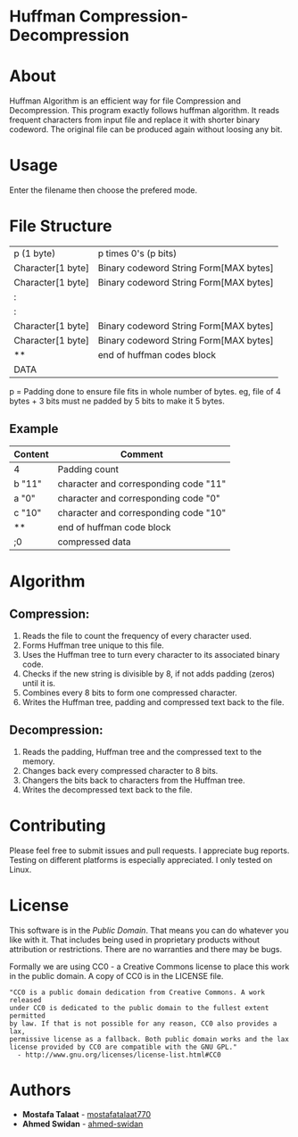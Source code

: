 # **Huffman Compression-Decompression**

# About

Huffman Algorithm is an efficient way for file Compression and Decompression.
This program exactly follows huffman algorithm. It reads frequent characters from input file and replace it with shorter binary codeword.
The original file can be produced again without loosing any bit.

# Usage

Enter the filename then choose the prefered mode.

# File Structure

<table>
<tr> <td> p (1 byte)          </td><td> p times 0's (p bits)                     </td> </tr>
<tr> <td> Character[1 byte]   </td><td>  Binary codeword String Form[MAX bytes]  </td> </tr>
<tr> <td> Character[1 byte]   </td><td>  Binary codeword String Form[MAX bytes]  </td> </tr>
<tr> <td colspan="2">              :                                        </td> </tr>
<tr> <td colspan="2">              :                                        </td> </tr>
<tr> <td> Character[1 byte]   </td><td>  Binary codeword String Form[MAX bytes]  </td> </tr>
<tr> <td> Character[1 byte]   </td><td>  Binary codeword String Form[MAX bytes]  </td> </tr>
<tr><td>**</td><td>end of huffman codes block</td></tr>

<tr> <td colspan="2">  DATA                                                      </td> </tr>
</table>

p = Padding done to ensure file fits in whole number of bytes. eg, file of 4 bytes + 3 bits must ne padded by 5 bits to make it 5 bytes.

## Example

| Content | Comment                               |
| ------- | ------------------------------------- |
| 4       | Padding count                         |
| b "11"  | character and corresponding code "11" |
| a "0"   | character and corresponding code "0"  |
| c "10"  | character and corresponding code "10" |
| \*\*    | end of huffman code block             |
| ;0      | compressed data                       |

# Algorithm

## Compression:

1. Reads the file to count the frequency of every character used.
2. Forms Huffman tree unique to this file.
3. Uses the Huffman tree to turn every character to its associated
   binary code.
4. Checks if the new string is divisible by 8, if not adds padding
   (zeros) until it is.
5. Combines every 8 bits to form one compressed character.
6. Writes the Huffman tree, padding and compressed text back to the
   file.

## Decompression:

1. Reads the padding, Huffman tree and the compressed text to the
   memory.
2. Changes back every compressed character to 8 bits.
3. Changers the bits back to characters from the Huffman tree.
4. Writes the decompressed text back to the file.

# Contributing

Please feel free to submit issues and pull requests. I appreciate bug reports.
Testing on different platforms is especially appreciated. I only tested on Linux.

# License

This software is in the _Public Domain_. That means you can do whatever you like
with it. That includes being used in proprietary products without attribution or
restrictions. There are no warranties and there may be bugs.

Formally we are using CC0 - a Creative Commons license to place this work in the
public domain. A copy of CC0 is in the LICENSE file.

    "CC0 is a public domain dedication from Creative Commons. A work released
    under CC0 is dedicated to the public domain to the fullest extent permitted
    by law. If that is not possible for any reason, CC0 also provides a lax,
    permissive license as a fallback. Both public domain works and the lax
    license provided by CC0 are compatible with the GNU GPL."
      - http://www.gnu.org/licenses/license-list.html#CC0

# Authors

- **Mostafa Talaat** - [mostafatalaat770](https://github.com/mostafatalaat770)
- **Ahmed Swidan** - [ahmed-swidan](https://github.com/ahmed-swidan)
